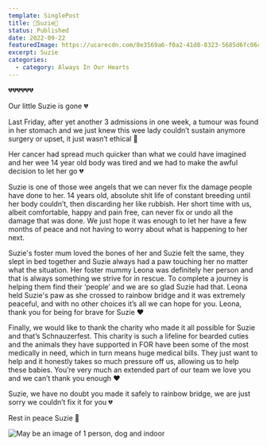 ```yaml
---
template: SinglePost
title: 🌈Suzie🌈
status: Published
date: 2022-09-22
featuredImage: https://ucarecdn.com/8e3569a6-f0a2-41d8-8323-5685d6fc06c7/
excerpt: Suzie
categories:
  - category: Always In Our Hearts
---
```

💔💔💔💔💔💔


Our little Suzie is gone 💔


Last Friday, after yet another 3 admissions in one week, a tumour was found in her stomach and we just knew this wee lady couldn’t sustain anymore surgery or upset, it just wasn’t ethical 🥺

Her cancer had spread much quicker than what we could have imagined and her wee 14 year old body was tired and we had to make the awful decision to let her go 💔


Suzie is one of those wee angels that we can never fix the damage people have done to her. 14 years old, absolute shit life of constant breeding until her body couldn’t, then discarding her like rubbish. Her short time with us, albeit comfortable, happy and pain free, can never fix or undo all the damage that was done. We just hope it was enough to let her have a few months of peace and not having to worry about what is happening to her next.

Suzie's foster mum loved the bones of her and Suzie felt the same, they slept in bed together and Suzie always had a paw touching her no matter what the situation. Her foster mummy Leona was definitely her person and that is always something we strive for in rescue. To complete a journey is helping them find their ‘people’ and we are so glad Suzie had that. Leona held Suzie's paw as she crossed to rainbow bridge and it was extremely peaceful, and with no other choices it’s all we can hope for you. Leona, thank you for being for brave for Suzie ❤️


Finally, we would like to thank the charity who made it all possible for Suzie and that’s Schnauzerfest. This charity is such a lifeline for bearded cuties and the animals they have supported in FOR have been some of the most medically in need, which in turn means huge medical bills. They just want to help and it honestly takes so much pressure off us, allowing us to help these babies. You’re very much an extended part of our team we love you and we can’t thank you enough ❤️


Suzie, we have no doubt you made it safely to rainbow bridge, we are just sorry we couldn’t fix it for you 💔


Rest in peace Suzie 🌈



![May be an image of 1 person, dog and indoor](https://scontent-lcy1-1.xx.fbcdn.net/v/t39.30808-6/304765567_1198823143997526_4296617975303021779_n.jpg?_nc_cat=100&ccb=1-7&_nc_sid=8bfeb9&_nc_ohc=NTEDjyppEp0AX8Q8UAO&_nc_ht=scontent-lcy1-1.xx&oh=00_AT9E3pzWgkUkcLZ-MoSo2l4K5vpNH8_ulZxdrthG4jIIpA&oe=6330B9A5)